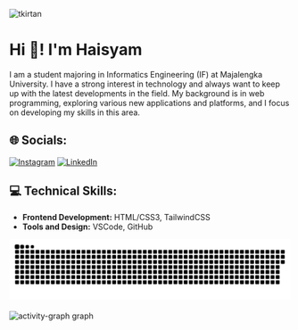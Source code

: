 <p align="left"> <img src="https://komarev.com/ghpvc/?username=Haisyam&label=Profile%20views&color=0e75b6&style=flat" alt="tkirtan" /> </p>

# Hi 👋! I'm Haisyam

I am a student majoring in Informatics Engineering (IF) at Majalengka University. I have a strong interest in technology and always want to keep up with the latest developments in the field. My background is in web programming, exploring various new applications and platforms, and I focus on developing my skills in this area.
## 🌐 Socials:

[![Instagram](https://img.shields.io/badge/Instagram-%23E4405F.svg?logo=Instagram&logoColor=white)](https://instagram.com/mhmdkhrzmi) [![LinkedIn](https://img.shields.io/badge/LinkedIn-%230077B5.svg?logo=linkedin&logoColor=white)](https://www.linkedin.com/in/)

## 💻 Technical Skills:

- **Frontend Development:** HTML/CSS3, TailwindCSS
- **Tools and Design:** VSCode, GitHub

<!-- snake graph -->
<div align="center">
  <picture>
    <source media="(prefers-color-scheme: dark)" srcset="https://github.com/Haisyam/Haisyam/blob/main/github-contribution-grid-snake-dark.svg" />
    <source media="(prefers-color-scheme: light), (prefers-color-scheme: no-preference)" srcset="https://github.com/Haisyam/Haisyam/blob/main/github-contribution-grid-snake.svg" />
    <img src="https://github.com/Haisyam/Haisyam/blob/main/github-contribution-grid-snake.svg" alt="github-snake" />
  </picture>
</div>
<br>
<div align="left">
  <img src="https://github-readme-activity-graph.vercel.app/graph?username=Haisyam&radius=16&theme=react&area=true&order=5" height="auto" alt="activity-graph graph"  />
